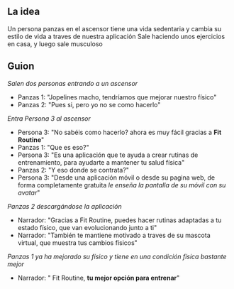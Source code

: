## La idea
Un persona panzas en el ascensor tiene una vida sedentaria y cambia su estilo de vida a traves de nuestra aplicación
Sale haciendo unos ejercicios en casa, y luego sale musculoso

## Guion

*Salen dos personas entrando a un ascensor*

- Panzas 1: "Jopelines macho, tendríamos que mejorar nuestro físico"
- Panzas 2: "Pues si, pero yo no se como hacerlo"

*Entra Persona 3 al ascensor*

+ Persona 3: "No sabéis como hacerlo? ahora es muy fácil gracias a **Fit Routine**"
+ Panzas 1: "Que es eso?"
+ Persona 3: "Es una aplicación que te ayuda a crear rutinas de entrenamiento, para ayudarte a mantener tu salud física"
+ Panzas 2: "Y eso donde se contrata?"
+ Persona 3: "Desde una aplicación móvil o desde su pagina web, de forma completamente gratuita *le enseña la pantalla de su móvil con su avatar*"

*Panzas 2 descargándose la aplicación*

- Narrador: "Gracias a Fit Routine, puedes hacer rutinas adaptadas a tu estado físico, que van evolucionando junto a ti"
- Narrador: "También te mantiene motivado a traves de su mascota virtual, que muestra tus cambios físicos"

*Panzas 1 ya ha mejorado su físico y tiene en una condición física bastante mejor*

- Narrador: " Fit Routine, **tu mejor opción para entrenar**"

